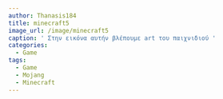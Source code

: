 ```yaml
---
author: Thanasis184
title: minecraft5
image_url: /image/minecraft5
caption: ' Στην εικόνα αυτήν βλέπουμε art του παιχνιδιού '
categories:
  - Game
tags:
  - Game
  - Mojang
  - Minecraft
---
```

